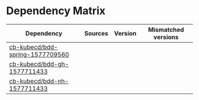 # Dependency Matrix

Dependency | Sources | Version | Mismatched versions
---------- | ------- | ------- | -------------------
[cb-kubecd/bdd-spring-1577709560](https://github.com/cb-kubecd/bdd-spring-1577709560.git) |  | []() | 
[cb-kubecd/bdd-gh-1577711433](https://github.com/cb-kubecd/bdd-gh-1577711433.git) |  | []() | 
[cb-kubecd/bdd-nh-1577711433](https://github.com/cb-kubecd/bdd-nh-1577711433.git) |  | []() | 
